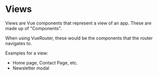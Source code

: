 # Views

Views are Vue components that represent a view of an app. These are made up of "Components".

When using VueRouter, these would be the components that the router navigates to.

Examples for a view:
 - Home page, Contact Page, etc.
 - Newsletter modal
